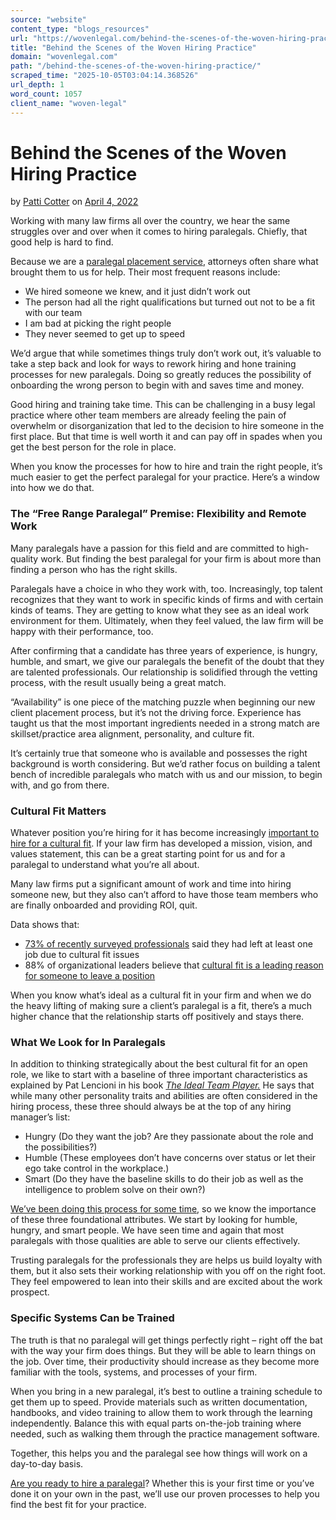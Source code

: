 ```yaml
---
source: "website"
content_type: "blogs_resources"
url: "https://wovenlegal.com/behind-the-scenes-of-the-woven-hiring-practice/"
title: "Behind the Scenes of the Woven Hiring Practice"
domain: "wovenlegal.com"
path: "/behind-the-scenes-of-the-woven-hiring-practice/"
scraped_time: "2025-10-05T03:04:14.368526"
url_depth: 1
word_count: 1057
client_name: "woven-legal"
---
```


# Behind the Scenes of the Woven Hiring Practice

by [Patti Cotter](https://wovenlegal.com/author/patti-cotter/)
on [April 4, 2022](https://wovenlegal.com/2022/04/04/)

Working with many law firms all over the country, we hear the same struggles over and over when it comes to hiring paralegals. Chiefly, that good help is hard to find.

Because we are a [paralegal placement service](https://wovenlegal.com/), attorneys often share what brought them to us for help. Their most frequent reasons include:

* We hired someone we knew, and it just didn’t work out
* The person had all the right qualifications but turned out not to be a fit with our team
* I am bad at picking the right people
* They never seemed to get up to speed

We’d argue that while sometimes things truly don’t work out, it’s valuable to take a step back and look for ways to rework hiring and hone training processes for new paralegals. Doing so greatly reduces the possibility of onboarding the wrong person to begin with and saves time and money.

Good hiring and training take time. This can be challenging in a busy legal practice where other team members are already feeling the pain of overwhelm or disorganization that led to the decision to hire someone in the first place. But that time is well worth it and can pay off in spades when you get the best person for the role in place.

When you know the processes for how to hire and train the right people, it’s much easier to get the perfect paralegal for your practice. Here’s a window into how we do that.

### The “Free Range Paralegal” Premise: Flexibility and Remote Work

Many paralegals have a passion for this field and are committed to high-quality work. But finding the best paralegal for your firm is about more than finding a person who has the right skills.

Paralegals have a choice in who they work with, too. Increasingly, top talent recognizes that they want to work in specific kinds of firms and with certain kinds of teams. They are getting to know what they see as an ideal work environment for them. Ultimately, when they feel valued, the law firm will be happy with their performance, too.

After confirming that a candidate has three years of experience, is hungry, humble, and smart, we give our paralegals the benefit of the doubt that they are talented professionals. Our relationship is solidified through the vetting process, with the result usually being a great match.

“Availability” is one piece of the matching puzzle when beginning our new client placement process, but it’s not the driving force. Experience has taught us that the most important ingredients needed in a strong match are skillset/practice area alignment, personality, and culture fit.

It’s certainly true that someone who is available and possesses the right background is worth considering. But we’d rather focus on building a talent bench of incredible paralegals who match with us and our mission, to begin with, and go from there.

### Cultural Fit Matters

Whatever position you’re hiring for it has become increasingly [important to hire for a cultural fit](https://www.linkedin.com/pulse/how-important-culture-fit-employee-retention-rob-milner/). If your law firm has developed a mission, vision, and values statement, this can be a great starting point for us and for a paralegal to understand what you’re all about.

Many law firms put a significant amount of work and time into hiring someone new, but they also can’t afford to have those team members who are finally onboarded and providing ROI, quit.

Data shows that:

* [73% of recently surveyed professionals](https://www.robertwalters.co.uk/hiring/hiring-advice/Professionals-have-left-a-job-due-to-poor-cultural-fit.html) said they had left at least one job due to cultural fit issues
* 88% of organizational leaders believe that [cultural fit is a leading reason for someone to leave a position](https://teamstage.io/company-culture-statistics/)

When you know what’s ideal as a cultural fit in your firm and when we do the heavy lifting of making sure a client’s paralegal is a fit, there’s a much higher chance that the relationship starts off positively and stays there.

### What We Look for In Paralegals

In addition to thinking strategically about the best cultural fit for an open role, we like to start with a baseline of three important characteristics as explained by Pat Lencioni in his book _[The Ideal Team Player.](https://www.tablegroup.com/product/ideal-team-player/)_ He says that while many other personality traits and abilities are often considered in the hiring process, these three should always be at the top of any hiring manager’s list:

* Hungry (Do they want the job? Are they passionate about the role and the possibilities?)
* Humble (These employees don’t have concerns over status or let their ego take control in the workplace.)
* Smart (Do they have the baseline skills to do their job as well as the intelligence to problem solve on their own?)

[We’ve been doing this process for some time](https://wovenlegal.com/understanding-the-strategic-approach-to-staff-placement%ef%bf%bc/), so we know the importance of these three foundational attributes. We start by looking for humble, hungry, and smart people. We have seen time and again that most paralegals with those qualities are able to serve our clients effectively.

Trusting paralegals for the professionals they are helps us build loyalty with them, but it also sets their working relationship with you off on the right foot. They feel empowered to lean into their skills and are excited about the work prospect.

### Specific Systems Can be Trained

The truth is that no paralegal will get things perfectly right – right off the bat with the way your firm does things. But they will be able to learn things on the job. Over time, their productivity should increase as they become more familiar with the tools, systems, and processes of your firm.

When you bring in a new paralegal, it’s best to outline a training schedule to get them up to speed. Provide materials such as written documentation, handbooks, and video training to allow them to work through the learning independently. Balance this with equal parts on-the-job training where needed, such as walking them through the practice management software.

Together, this helps you and the paralegal see how things will work on a day-to-day basis.

[Are you ready to hire a paralegal](https://wovenlegal.com/)? Whether this is your first time or you’ve done it on your own in the past, we’ll use our proven processes to help you find the best fit for your practice.